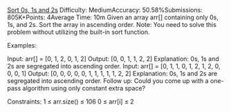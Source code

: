 [Sort 0s, 1s and 2s](https://www.geeksforgeeks.org/batch/gfg-160-problems/track/sorting-gfg-160/problem/sort-an-array-of-0s-1s-and-2s4231)
Difficulty: MediumAccuracy: 50.58%Submissions: 805K+Points: 4Average Time: 10m
Given an array arr[] containing only 0s, 1s, and 2s. Sort the array in ascending order.
Note: You need to solve this problem without utilizing the built-in sort function.

Examples:

Input: arr[] = [0, 1, 2, 0, 1, 2]
Output: [0, 0, 1, 1, 2, 2]
Explanation: 0s, 1s and 2s are segregated into ascending order.
Input: arr[] = [0, 1, 1, 0, 1, 2, 1, 2, 0, 0, 0, 1]
Output: [0, 0, 0, 0, 0, 1, 1, 1, 1, 1, 2, 2]
Explanation: 0s, 1s and 2s are segregated into ascending order.
Follow up: Could you come up with a one-pass algorithm using only constant extra space?

Constraints:
1 ≤ arr.size() ≤ 106
0 ≤ arr[i] ≤ 2
